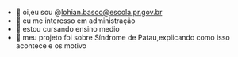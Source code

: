 - 👋 oi,eu sou @lohian.basco@escola.pr.gov.br
- 👀 eu me interesso em administração
- 🌱 estou cursando ensino medio
- 💞️ meu projeto foi sobre Síndrome de Patau,explicando como isso acontece e os motivo
